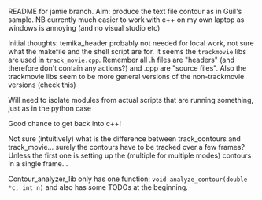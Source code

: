 README for jamie branch. Aim: produce the text file contour as in Guil's sample. NB currently much easier to work with c++ on my own laptop as windows is annoying
(and no visual studio etc)


Initial thoughts: temika_header probably not needed for local work, not sure what 
the makefile and the shell script are for. It seems the `trackmovie` libs are used in `track_movie.cpp`. 
Remember all .h files are "headers" (and therefore don't contain any actions?) and .cpp are "source files".
Also the trackmovie libs seem to be more general versions of the non-trackmovie versions (check this)

Will need to isolate modules from actual scripts that are running something, just as in the python case

Good chance to get back into c++!

Not sure (intuitively) what is the difference between track_contours and track_movie... surely the contours have to be tracked over a few frames? Unless the first one is setting up the (multiple for multiple modes) contours in a single frame...

Contour_analyzer_lib only has one function: `void analyze_contour(double *c, int n)` and also has some TODOs at the beginning.
